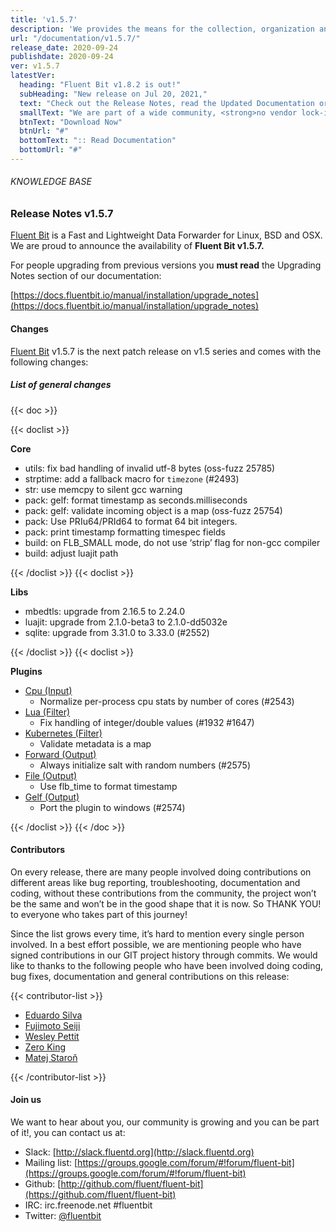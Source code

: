 ```yaml
---
title: 'v1.5.7'
description: 'We provides the means for the collection, organization and computerized retrieval of knowledgeand Lightweight Data Forwarder for Linux, BSD and OSX. We are proud to announce the availability of Fluent Bit v1.5.7.'
url: "/documentation/v1.5.7/"
release_date: 2020-09-24
publishdate: 2020-09-24
ver: v1.5.7
latestVer:
  heading: "Fluent Bit v1.8.2 is out!"
  subHeading: "New release on Jul 20, 2021,"
  text: "Check out the Release Notes, read the Updated Documentation or jump directly to the Downloads Section."
  smallText: "We are part of a wide community, <strong>no vendor lock-in.</strong>"
  btnText: "Download Now"
  btnUrl: "#"
  bottomText: ":: Read Documentation"
  bottomUrl: "#"
---
```


###### KNOWLEDGE BASE

### Release Notes v1.5.7

[Fluent Bit](https://fluentbit.io/) is a Fast and Lightweight Data Forwarder for Linux, BSD and OSX. We are proud to announce the availability of **Fluent Bit v1.5.7.**

For people upgrading from previous versions you **must read** the Upgrading Notes section of our documentation:

[https://docs.fluentbit.io/manual/installation/upgrade_notes](https://docs.fluentbit.io/manual/installation/upgrade_notes)

#### Changes

[Fluent Bit](https://fluentbit.io) v1.5.7 is the next patch release on v1.5 series and comes with the following changes:

##### List of general changes


{{< doc >}}

{{< doclist >}}

**Core**

* utils: fix bad handling of invalid utf-8 bytes (oss-fuzz 25785)
* strptime: add a fallback macro for `timezone` (#2493)
* str: use memcpy to silent gcc warning
* pack: gelf: format timestamp as seconds.milliseconds
* pack: gelf: validate incoming object is a map (oss-fuzz 25754)
* pack: Use PRIu64/PRId64 to format 64 bit integers.
* pack: print timestamp formatting timespec fields
* build: on FLB_SMALL mode, do not use ‘strip’ flag for non-gcc compiler
* build: adjust luajit path

{{< /doclist >}}
{{< doclist >}}

**Libs**

* mbedtls: upgrade from 2.16.5 to 2.24.0
* luajit: upgrade from 2.1.0-beta3 to 2.1.0-dd5032e
* sqlite: upgrade from 3.31.0 to 3.33.0 (#2552)

{{< /doclist >}}
{{< doclist >}}

**Plugins**

* [Cpu (Input)](https://docs.fluentbit.io/manual/pipeline/inputs/cpu/)
  * Normalize per-process cpu stats by number of cores (#2543)
* [Lua (Filter)](https://docs.fluentbit.io/manual/pipeline/filters/lua/)
  * Fix handling of integer/double values (#1932 #1647)
* [Kubernetes (Filter)](https://docs.fluentbit.io/manual/pipeline/filters/kubernetes/)
  * Validate metadata is a map
* [Forward (Output)](https://docs.fluentbit.io/manual/pipeline/outputs/forward/)
  * Always initialize salt with random numbers (#2575)
* [File (Output)](https://docs.fluentbit.io/manual/pipeline/outputs/file/)
  * Use flb_time to format timestamp
* [Gelf (Output)](https://docs.fluentbit.io/manual/pipeline/outputs/gelf/)
  * Port the plugin to windows (#2574)

{{< /doclist >}}
{{< /doc >}}

#### Contributors

On every release, there are many people involved doing contributions on different areas like bug reporting, troubleshooting, documentation and coding, without these contributions from the community, the project won’t be the same and won’t be in the good shape that it is now. So THANK YOU! to everyone who takes part of this journey!

Since the list grows every time, it’s hard to mention every single person involved. In a best effort possible, we are mentioning people who have signed contributions in our GIT project history through commits. We would like to thanks to the following people who have been involved doing coding, bug fixes, documentation and general contributions on this release:

{{< contributor-list >}}

* [Eduardo Silva](https://github.com/edsiper)
* [Fujimoto Seiji](https://github.com/fujimotos)
* [Wesley Pettit](https://github.com/PettitWesley)
* [Zero King](https://github.com/l2dy)
* [Matej Staroň](https://github.com/yang-padawan)

{{< /contributor-list >}}

#### Join us

We want to hear about you, our community is growing and you can be part of it!, you can contact us at:

* Slack: [http://slack.fluentd.org](http://slack.fluentd.org)
* Mailing list: [https://groups.google.com/forum/#!forum/fluent-bit](https://groups.google.com/forum/#!forum/fluent-bit)
* Github: [http://github.com/fluent/fluent-bit](https://github.com/fluent/fluent-bit)
* IRC: irc.freenode.net #fluentbit
* Twitter: [@fluentbit](https://twitter.com/fluentbit)